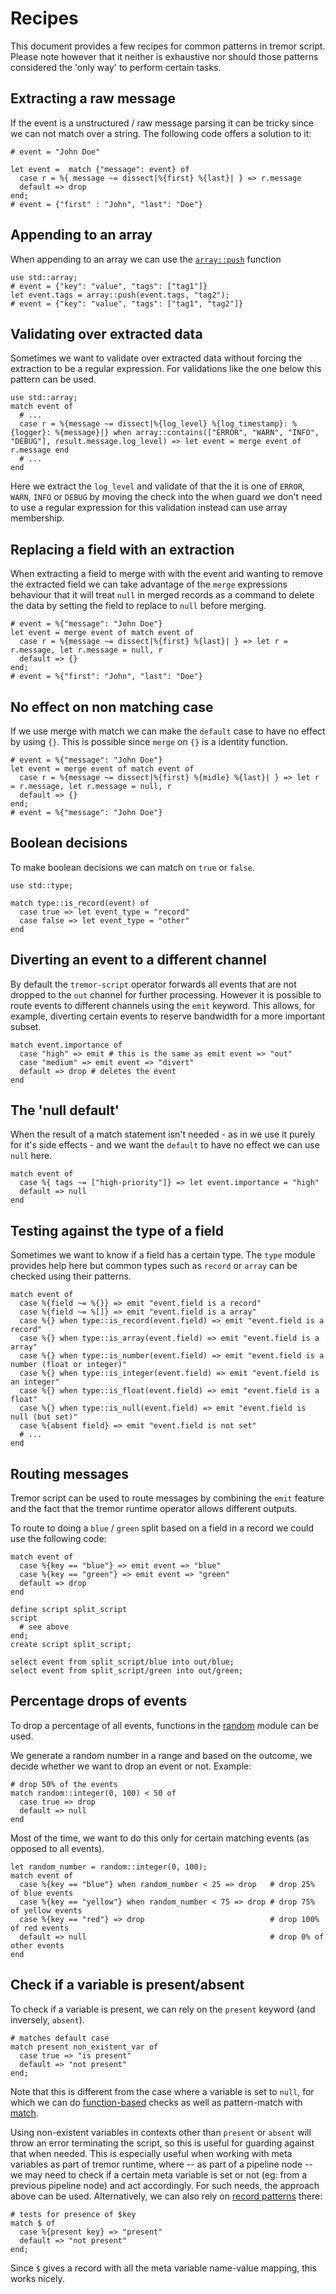 # Recipes

This document provides a few recipes for common patterns in tremor script. Please note however that it neither is exhaustive nor should those patterns considered the 'only way' to perform certain tasks.

## Extracting a raw message

If the event is a unstructured / raw message parsing it can be tricky since we can not match over a string. The following code offers a solution to it:

```tremor
# event = "John Doe"

let event =  match {"message": event} of
  case r = %{ message ~= dissect|%{first} %{last}| } => r.message
  default => drop
end;
# event = {"first" : "John", "last": "Doe"}
```

## Appending to an array

When appending to an array we can use the [`array::push`](../stdlib/std/array#pusharray-element) function

```tremor
use std::array;
# event = {"key": "value", "tags": ["tag1"]}
let event.tags = array::push(event.tags, "tag2");
# event = {"key": "value", "tags": ["tag1", "tag2"]}
```

## Validating over extracted data

Sometimes we want to validate over extracted data without forcing the extraction to be a regular expression. For validations like the one below this pattern can be used.

```tremor
use std::array;
match event of
  # ...
  case r = %{message ~= dissect|%{log_level} %{log_timestamp}: %{logger}: %{message}|} when array::contains(["ERROR", "WARN", "INFO", "DEBUG"], result.message.log_level) => let event = merge event of r.message end
  # ...
end
```

Here we extract the `log_level` and validate of that the it is one of `ERROR`, `WARN`, `INFO` or `DEBUG` by moving the check into the when guard we don't need to use a regular expression for this validation instead can use array membership.

## Replacing a field with an extraction

When extracting a field to merge with with the event and wanting to remove the extracted field we can take advantage of the `merge` expressions behaviour that it will treat `null` in merged records as a command to delete the data by setting the field to replace to `null` before merging.

```tremor
# event = %{"message": "John Doe"}
let event = merge event of match event of
  case r = %{message ~= dissect|%{first} %{last}| } => let r = r.message, let r.message = null, r
  default => {}
end;
# event = %{"first": "John", "last": "Doe"}
```

## No effect on non matching case

If we use merge with match we can make the `default` case to have no effect by using `{}`. This is possible since `merge` on `{}` is a identity function.

```tremor
# event = %{"message": "John Doe"}
let event = merge event of match event of
  case r = %{message ~= dissect|%{first} %{midle} %{last}| } => let r = r.message, let r.message = null, r
  default => {}
end;
# event = %{"message": "John Doe"}
```

## Boolean decisions

To make boolean decisions we can match on `true` or `false`.

```tremor
use std::type;

match type::is_record(event) of
  case true => let event_type = "record"
  case false => let event_type = "other"
end
```

## Diverting an event to a different channel

By default the `tremor-script` operator forwards all events that are not dropped to the `out` channel for further processing. However it is possible to route events to different channels using the `emit` keyword. This allows, for example, diverting certain events to reserve bandwidth for a more important subset.

```tremor
match event.importance of
  case "high" => emit # this is the same as emit event => "out"
  case "medium" => emit event => "divert"
  default => drop # deletes the event
end
```

## The 'null default'

When the result of a match statement isn't needed - as in we use it purely for it's side effects - and we want the `default` to have no effect we can use `null` here.

```tremor
match event of
  case %{ tags ~= ["high-priority"]} => let event.importance = "high"
  default => null
end
```

## Testing against the type of a field

Sometimes we want to know if a field has a certain type. The `type` module provides help here but common types such as `record` or `array` can be checked using their patterns.

```tremor
match event of
  case %{field ~= %{}} => emit "event.field is a record"
  case %{field ~= %[]} => emit "event.field is a array"
  case %{} when type::is_record(event.field) => emit "event.field is a record"
  case %{} when type::is_array(event.field) => emit "event.field is a array"
  case %{} when type::is_number(event.field) => emit "event.field is a number (float or integer)"
  case %{} when type::is_integer(event.field) => emit "event.field is an integer"
  case %{} when type::is_float(event.field) => emit "event.field is a float"
  case %{} when type::is_null(event.field) => emit "event.field is null (but set)"
  case %{absent field} => emit "event.field is not set"
  # ...
end
```

## Routing messages

Tremor script can be used to route messages by combining the `emit` feature and the fact that the tremor runtime operator allows different outputs.

To route to doing a `blue` / `green` split based on a field in a record we could use the following code:

```tremor
match event of
  case %{key == "blue"} => emit event => "blue"
  case %{key == "green"} => emit event => "green"
  default => drop
end
```

```
define script split_script
script
  # see above
end;
create script split_script;

select event from split_script/blue into out/blue;
select event from split_script/green into out/green;
```

## Percentage drops of events

To drop a percentage of all events, functions in the [random](../stdlib/std/random) module can be used.

We generate a random number in a range and based on the outcome, we decide whether we want to drop an event or not. Example:

```tremor
# drop 50% of the events
match random::integer(0, 100) < 50 of
  case true => drop
  default => null
end
```

Most of the time, we want to do this only for certain matching events (as opposed to all events).

```tremor
let random_number = random::integer(0, 100);
match event of
  case %{key == "blue"} when random_number < 25 => drop   # drop 25% of blue events
  case %{key == "yellow"} when random_number < 75 => drop # drop 75% of yellow events
  case %{key == "red"} => drop                            # drop 100% of red events
  default => null                                         # drop 0% of other events
end
```

## Check if a variable is present/absent

To check if a variable is present, we can rely on the `present` keyword (and inversely, `absent`).

```tremor
# matches default case
match present non_existent_var of
  case true => "is present"
  default => "not present"
end;
```

Note that this is different from the case where a variable is set to `null`, for which we can do [function-based](../stdlib/std/type#is_nullvalue) checks as well as pattern-match with [match](overview#match).

Using non-existent variables in contexts other than `present` or `absent` will throw an error terminating the script, so this is useful for guarding against that when needed. This is especially useful when working with meta variables as part of tremor runtime, where -- as part of a pipeline node -- we may need to check if a certain meta variable is set or not (eg: from a previous pipeline node) and act accordingly. For such needs, the approach above can be used. Alternatively, we can also rely on [record patterns](overview#matching-record-patterns) there:

```tremor
# tests for presence of $key
match $ of
  case %{present key} => "present"
  default => "not present"
end;
```

Since `$` gives a record with all the meta variable name-value mapping, this works nicely.
